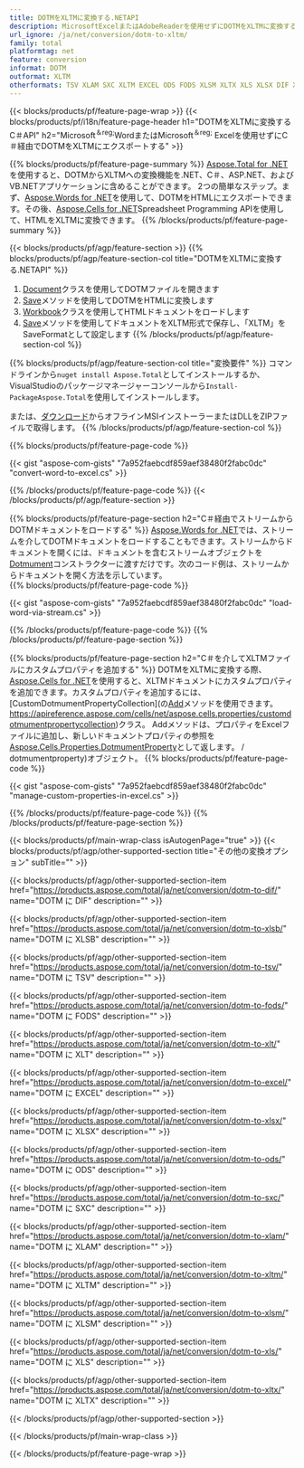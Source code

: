 ```yaml
---
title: DOTMをXLTMに変換する.NETAPI
description: MicrosoftExcelまたはAdobeReaderを使用せずにDOTMをXLTMに変換するC＃API
url_ignore: /ja/net/conversion/dotm-to-xltm/
family: total
platformtag: net
feature: conversion
informat: DOTM
outformat: XLTM
otherformats: TSV XLAM SXC XLTM EXCEL ODS FODS XLSM XLTX XLS XLSX DIF XLSB XLT
---
```

{{< blocks/products/pf/feature-page-wrap >}}
{{< blocks/products/pf/i18n/feature-page-header h1="DOTMをXLTMに変換するC＃API" h2="Microsoft<sup>＆reg;</sup>WordまたはMicrosoft<sup>＆reg;</sup> Excelを使用せずにC＃経由でDOTMをXLTMにエクスポートする" >}}

{{% blocks/products/pf/feature-page-summary %}}
[Aspose.Total for .NET](https://products.aspose.com/total/net/)を使用すると、DOTMからXLTMへの変換機能を.NET、C＃、ASP.NET、およびVB.NETアプリケーションに含めることができます。 2つの簡単なステップ。まず、[Aspose.Words for .NET](https://products.aspose.com/words/net/)を使用して、DOTMをHTMLにエクスポートできます。その後、[Aspose.Cells for .NET](https://products.aspose.com/cells/net/)Spreadsheet Programming APIを使用して、HTMLをXLTMに変換できます。
{{% /blocks/products/pf/feature-page-summary  %}}

{{< blocks/products/pf/agp/feature-section >}}
{{% blocks/products/pf/agp/feature-section-col title="DOTMをXLTMに変換する.NETAPI" %}}
1. [Document](https://apireference.aspose.com/words/net/aspose.words/dotmument)クラスを使用してDOTMファイルを開きます
2. [Save](https://apireference.aspose.com/words/net/aspose.words.dotmument/save/methods/4)メソッドを使用してDOTMをHTMLに変換します
3. [Workbook](https://apireference.aspose.com/cells/net/aspose.cells/workbook)クラスを使用してHTMLドキュメントをロードします
4. [Save](https://apireference.aspose.com/cells/net/aspose.cells.workbook/save/methods/4)メソッドを使用してドキュメントをXLTM形式で保存し、「XLTM」をSaveFormatとして設定します
{{% /blocks/products/pf/agp/feature-section-col %}}

{{% blocks/products/pf/agp/feature-section-col title="変換要件" %}}
コマンドラインから```nuget install Aspose.Total```としてインストールするか、VisualStudioのパッケージマネージャーコンソールから```Install-PackageAspose.Total```を使用してインストールします。

または、[ダウンロード](https://downloads.aspose.com/total/net)からオフラインMSIインストーラーまたはDLLをZIPファイルで取得します。
{{% /blocks/products/pf/agp/feature-section-col %}}

{{% blocks/products/pf/feature-page-code %}}

{{< gist "aspose-com-gists" "7a952faebcdf859aef38480f2fabc0dc" "convert-word-to-excel.cs" >}}


{{% /blocks/products/pf/feature-page-code %}}
{{< /blocks/products/pf/agp/feature-section >}}

{{% blocks/products/pf/feature-page-section  h2="C＃経由でストリームからDOTMドキュメントをロードする" %}}
[Aspose.Words for .NET](https://products.aspose.com/words/net/)では、ストリームを介してDOTMドキュメントをロードすることもできます。ストリームからドキュメントを開くには、ドキュメントを含むストリームオブジェクトを[Dotmument](https://apireference.aspose.com/words/net/aspose.words/dotmument)コンストラクターに渡すだけです。次のコード例は、ストリームからドキュメントを開く方法を示しています。  
{{% blocks/products/pf/feature-page-code %}}

{{< gist "aspose-com-gists" "7a952faebcdf859aef38480f2fabc0dc" "load-word-via-stream.cs" >}}

{{% /blocks/products/pf/feature-page-code  %}}
{{% /blocks/products/pf/feature-page-section %}}

{{% blocks/products/pf/feature-page-section  h2="C＃を介してXLTMファイルにカスタムプロパティを追加する" %}}
DOTMをXLTMに変換する際、[Aspose.Cells for .NET](https://products.aspose.com/cells/net/)を使用すると、XLTMドキュメントにカスタムプロパティを追加できます。カスタムプロパティを追加するには、[CustomDotmumentPropertyCollection](の[Add](https://apireference.aspose.com/cells/net/aspose.cells.properties/customdotmumentpropertycollection/methods/add/index)メソッドを使用できます。 https://apireference.aspose.com/cells/net/aspose.cells.properties/customdotmumentpropertycollection)クラス。 Addメソッドは、プロパティをExcelファイルに追加し、新しいドキュメントプロパティの参照を[Aspose.Cells.Properties.DotmumentProperty](https://apireference.aspose.com/cells/net/aspose.cells.properties)として返します。 / dotmumentproperty)オブジェクト。 
{{% blocks/products/pf/feature-page-code %}}

{{< gist "aspose-com-gists" "7a952faebcdf859aef38480f2fabc0dc" "manage-custom-properties-in-excel.cs" >}}

{{% /blocks/products/pf/feature-page-code  %}}
{{% /blocks/products/pf/feature-page-section %}}

{{< blocks/products/pf/main-wrap-class isAutogenPage="true" >}}
{{< blocks/products/pf/agp/other-supported-section title="その他の変換オプション" subTitle="" >}}

{{< blocks/products/pf/agp/other-supported-section-item href="https://products.aspose.com/total/ja/net/conversion/dotm-to-dif/" name="DOTM に DIF" description="" >}}

{{< blocks/products/pf/agp/other-supported-section-item href="https://products.aspose.com/total/ja/net/conversion/dotm-to-xlsb/" name="DOTM に XLSB" description="" >}}

{{< blocks/products/pf/agp/other-supported-section-item href="https://products.aspose.com/total/ja/net/conversion/dotm-to-tsv/" name="DOTM に TSV" description="" >}}

{{< blocks/products/pf/agp/other-supported-section-item href="https://products.aspose.com/total/ja/net/conversion/dotm-to-fods/" name="DOTM に FODS" description="" >}}

{{< blocks/products/pf/agp/other-supported-section-item href="https://products.aspose.com/total/ja/net/conversion/dotm-to-xlt/" name="DOTM に XLT" description="" >}}

{{< blocks/products/pf/agp/other-supported-section-item href="https://products.aspose.com/total/ja/net/conversion/dotm-to-excel/" name="DOTM に EXCEL" description="" >}}

{{< blocks/products/pf/agp/other-supported-section-item href="https://products.aspose.com/total/ja/net/conversion/dotm-to-xlsx/" name="DOTM に XLSX" description="" >}}

{{< blocks/products/pf/agp/other-supported-section-item href="https://products.aspose.com/total/ja/net/conversion/dotm-to-ods/" name="DOTM に ODS" description="" >}}

{{< blocks/products/pf/agp/other-supported-section-item href="https://products.aspose.com/total/ja/net/conversion/dotm-to-sxc/" name="DOTM に SXC" description="" >}}

{{< blocks/products/pf/agp/other-supported-section-item href="https://products.aspose.com/total/ja/net/conversion/dotm-to-xlam/" name="DOTM に XLAM" description="" >}}

{{< blocks/products/pf/agp/other-supported-section-item href="https://products.aspose.com/total/ja/net/conversion/dotm-to-xltm/" name="DOTM に XLTM" description="" >}}

{{< blocks/products/pf/agp/other-supported-section-item href="https://products.aspose.com/total/ja/net/conversion/dotm-to-xlsm/" name="DOTM に XLSM" description="" >}}

{{< blocks/products/pf/agp/other-supported-section-item href="https://products.aspose.com/total/ja/net/conversion/dotm-to-xls/" name="DOTM に XLS" description="" >}}

{{< blocks/products/pf/agp/other-supported-section-item href="https://products.aspose.com/total/ja/net/conversion/dotm-to-xltx/" name="DOTM に XLTX" description="" >}}



{{< /blocks/products/pf/agp/other-supported-section >}}

{{< /blocks/products/pf/main-wrap-class >}}

{{< /blocks/products/pf/feature-page-wrap >}}